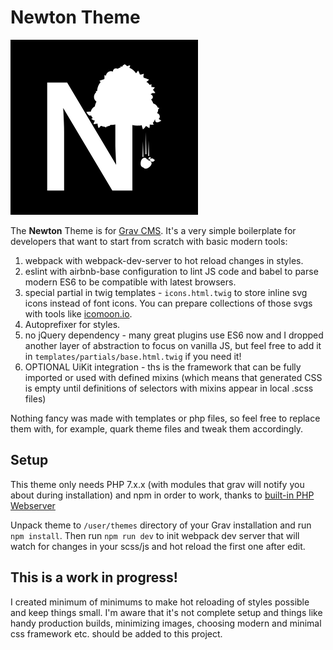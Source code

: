 # Newton Theme

![newton logo](https://raw.githubusercontent.com/macjendr/newton/master/thumbnail.jpg "Newton")

The **Newton** Theme is for [Grav CMS](http://github.com/getgrav/grav). It's a very simple boilerplate for developers that want to start from scratch with basic modern tools:

1. webpack with webpack-dev-server to hot reload changes in styles.
2. eslint with airbnb-base configuration to lint JS code and babel to parse modern ES6 to be compatible with latest browsers.
3. special partial in twig templates - `icons.html.twig` to store inline svg icons instead of font icons. You can prepare collections of those svgs with tools like [icomoon.io](https://icomoon.io/).
4. Autoprefixer for styles.
5. no jQuery dependency - many great plugins use ES6 now and I dropped another layer of abstraction to focus on vanilla JS, but feel free to add it in `templates/partials/base.html.twig` if you need it!
6. OPTIONAL UiKit integration - ths is the framework that can be fully imported or used with defined mixins (which means that generated CSS is empty until definitions of selectors with mixins appear in local .scss files)

Nothing fancy was made with templates or php files, so feel free to replace them with, for example, quark theme files and tweak them accordingly. 

## Setup

This theme only needs PHP 7.x.x (with modules that grav will notify you about during installation) and npm in order to work, thanks to [built-in PHP Webserver](https://learn.getgrav.org/16/basics/installation#running-grav-with-the-built-in-php-webserver-using-router-php)

Unpack theme to `/user/themes` directory of your Grav installation and run `npm install`. Then run `npm run dev` to init webpack dev server that will watch for changes in your scss/js and hot reload the first one after edit.

## This is a work in progress!

I created minimum of minimums to make hot reloading of styles possible and keep things small. I'm aware that it's not complete setup and things like handy production builds, minimizing images, choosing modern and minimal css framework etc. should be added to this project.
